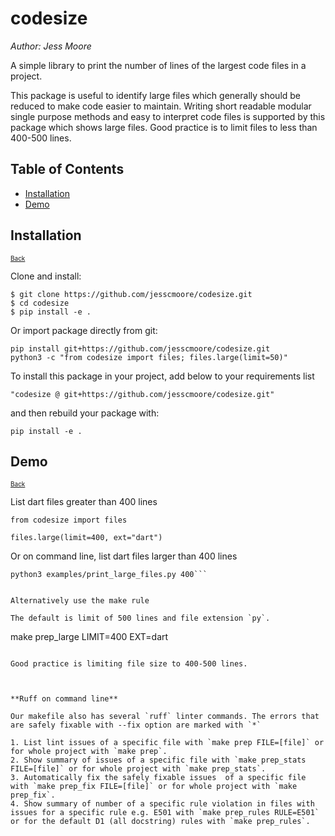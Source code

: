 # codesize

*Author: Jess Moore*

A simple library to print the number of lines of the largest code files in a project.

This package is useful to identify large files which generally should be reduced to make code easier to maintain. Writing short readable modular single purpose methods and easy to interpret code files is supported by this package which shows large files. Good practice is to limit files to less than 400-500 lines.


## Table of Contents
- [Installation](#install)
- [Demo](#demo)


## Installation  <a name="install"></a>
<font size="1">[Back](#top)</font>


Clone and install:
```
$ git clone https://github.com/jesscmoore/codesize.git
$ cd codesize
$ pip install -e .
```

Or import package directly from git:
```
pip install git+https://github.com/jesscmoore/codesize.git
python3 -c "from codesize import files; files.large(limit=50)"
```

To install this package in your project, add below to your requirements list
```
"codesize @ git+https://github.com/jesscmoore/codesize.git"
```
and then rebuild your package with:
```
pip install -e .
```

## Demo  <a name="demo"></a>
<font size="1">[Back](#top)</font>

List dart files greater than 400 lines

```
from codesize import files

files.large(limit=400, ext="dart")
```

Or on command line, list dart files larger than 400 lines

```
python3 examples/print_large_files.py 400```


Alternatively use the make rule

The default is limit of 500 lines and file extension `py`.

```
make prep_large LIMIT=400 EXT=dart
```

Good practice is limiting file size to 400-500 lines.



**Ruff on command line**

Our makefile also has several `ruff` linter commands. The errors that are safely fixable with --fix option are marked with `*`

1. List lint issues of a specific file with `make prep FILE=[file]` or for whole project with `make prep`.
2. Show summary of issues of a specific file with `make prep_stats FILE=[file]` or for whole project with `make prep_stats`.
3. Automatically fix the safely fixable issues  of a specific file with `make prep_fix FILE=[file]` or for whole project with `make prep_fix`.
4. Show summary of number of a specific rule violation in files with issues for a specific rule e.g. E501 with `make prep_rules RULE=E501` or for the default D1 (all docstring) rules with `make prep_rules`.
